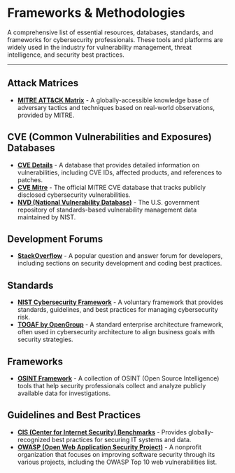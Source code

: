 # Frameworks & Methodologies

A comprehensive list of essential resources, databases, standards, and frameworks for cybersecurity professionals. These tools and platforms are widely used in the industry for vulnerability management, threat intelligence, and security best practices.

---

## Attack Matrices

- **[MITRE ATT&CK Matrix](https://attack.mitre.org/)** - A globally-accessible knowledge base of adversary tactics and techniques based on real-world observations, provided by MITRE.

## CVE (Common Vulnerabilities and Exposures) Databases

- **[CVE Details](https://www.cvedetails.com/)** - A database that provides detailed information on vulnerabilities, including CVE IDs, affected products, and references to patches.
- **[CVE Mitre](https://cve.mitre.org/)** - The official MITRE CVE database that tracks publicly disclosed cybersecurity vulnerabilities.
- **[NVD (National Vulnerability Database)](https://nvd.nist.gov/)** - The U.S. government repository of standards-based vulnerability management data maintained by NIST.

## Development Forums

- **[StackOverflow](https://stackoverflow.com/)** - A popular question and answer forum for developers, including sections on security development and coding best practices.

## Standards

- **[NIST Cybersecurity Framework](https://www.nist.gov/cybersecurity)** - A voluntary framework that provides standards, guidelines, and best practices for managing cybersecurity risk.
- **[TOGAF by OpenGroup](https://www.opengroup.org/togaf)** - A standard enterprise architecture framework, often used in cybersecurity architecture to align business goals with security strategies.

## Frameworks

- **[OSINT Framework](https://osintframework.com/)** - A collection of OSINT (Open Source Intelligence) tools that help security professionals collect and analyze publicly available data for investigations.

## Guidelines and Best Practices

- **[CIS (Center for Internet Security) Benchmarks](https://www.cisecurity.org/)** - Provides globally-recognized best practices for securing IT systems and data.
- **[OWASP (Open Web Application Security Project)](https://owasp.org)** - A nonprofit organization that focuses on improving software security through its various projects, including the OWASP Top 10 web vulnerabilities list.
